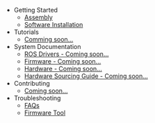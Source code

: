 * Getting Started
    - [Assembly](assembly.md "Assembly | Little Red Rover")
    - [Software Installation](software_installation.md "Quickstart | Little Red Rover")
* Tutorials
    - [Comming soon...](tutorials.md)
* System Documentation
    - [ROS Drivers - Coming soon...](ros_drivers.md)
    - [Firmware - Coming soon...](firmware.md)
    - [Hardware - Coming soon...](hardware.md)
    - [Hardware Sourcing Guide - Coming soon...](hardware_sourcing.md)
* Contributing
    - [Coming soon...](contributing.md)
* Troubleshooting
    - [FAQs](faqs.md)
    - [Firmware Tool](firmware_tool.md)
